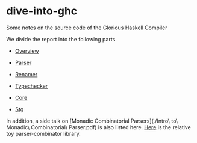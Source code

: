 # dive-into-ghc
Some notes on the source code of the Glorious Haskell Compiler

We divide the report into the following parts

* [Overview](./Overview.pdf)


* [Parser](./parser.pdf)
* [Renamer](./renamer.pdf)
* [Typechecker](./typechecker.pdf)
* [Core](./core.pdf)
* [Stg](./stg.pdf)


In addition, a side talk on [Monadic Combinatorial Parsers](./Intro\ to\ Monadic\ Combinatorial\ Parser.pdf) is also listed here. [Here](https://github.com/Neuromancer42/monparse) is the relative toy parser-combinator library.
